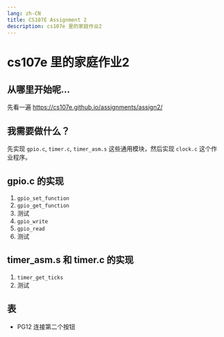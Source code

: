 ```yaml
---
lang: zh-CN
title: CS107E Assignment 2
description: cs107e 里的家庭作业2
---
```


# cs107e 里的家庭作业2

## 从哪里开始呢…

先看一遍 https://cs107e.github.io/assignments/assign2/

## 我需要做什么？

先实现 `gpio.c`, `timer.c`, `timer_asm.s` 这些通用模块，然后实现 `clock.c` 这个作业程序。

## gpio.c 的实现

1. `gpio_set_function`
2. `gpio_get_function`
3. 测试
4. `gpio_write`
5. `gpio_read`
6. 测试

## timer_asm.s 和 timer.c 的实现

1. `timer_get_ticks`
2. 测试

## 表

- PG12 连接第二个按钮
